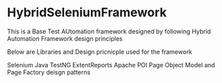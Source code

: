 # HybridSeleniumFramework
This is a Base Test AUtomation framework designed by following Hybrid Automation Framework design principles

Below are Libraries and Design pricnicple used for the framework

Selenium
Java
TestNG
ExtentReports
Apache POI
Page Object Model and Page Factory deisgn patterns
